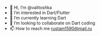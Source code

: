 - 👋 Hi, I’m @valitoshka
- 👀 I’m interested in Dart/Flutter
- 🌱 I’m currently learning Dart
- 💞️ I’m looking to collaborate on Dart coding
- 📫 How to reach me rustam1590@mail.ru

<!---
valitoshka/valitoshka is a ✨ special ✨ repository because its `README.md` (this file) appears on your GitHub profile.
You can click the Preview link to take a look at your changes.
--->
